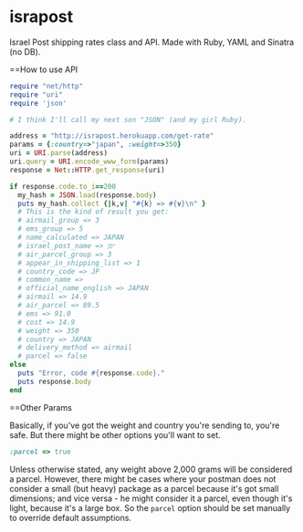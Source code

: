 israpost
========

Israel Post shipping rates class and API. Made with Ruby, YAML and Sinatra (no DB).

==How to use API

```ruby
require "net/http"
require "uri"
require 'json'

# I think I'll call my next son "JSON" (and my girl Ruby).

address = "http://israpost.herokuapp.com/get-rate"
params = {:country=>"japan", :weight=>350}
uri = URI.parse(address)
uri.query = URI.encode_www_form(params)
response = Net::HTTP.get_response(uri)

if response.code.to_i==200
  my_hash = JSON.load(response.body)
  puts my_hash.collect {|k,v| "#{k} => #{v}\n" }
  # This is the kind of result you get:
  # airmail_group => 3
  # ems_group => 5
  # name_calculated => JAPAN
  # israel_post_name => יפן 
  # air_parcel_group => 3
  # appear_in_shipping_list => 1
  # country_code => JP
  # common_name => 
  # official_name_english => JAPAN
  # airmail => 14.9
  # air_parcel => 89.5
  # ems => 91.0
  # cost => 14.9
  # weight => 350
  # country => JAPAN
  # delivery_method => airmail
  # parcel => false
else
  puts "Error, code #{response.code}."
  puts response.body
end
```

==Other Params

Basically, if you've got the weight and country you're sending to, you're safe. But there might be other options you'll want to set.

```ruby
:parcel => true
```

Unless otherwise stated, any weight above 2,000 grams will be considered a parcel. However, there might be cases where your postman does not consider a small (but heavy) package as a parcel because it's got small dimensions; and vice versa - he might consider it a parcel, even though it's light, because it's a large box. So the ```parcel``` option should be set manually to override default assumptions.

